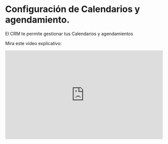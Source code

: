 # Configuración de Calendarios y agendamiento.

El CRM te permite gestionar tus Calendarios y agendamientos

Mira este video explicativo:

<div style="position: relative; padding-bottom: 56.25%; height: 0;"><iframe src="https://www.loom.com/embed/e505924efd7d48259cb66bdf5d72c542?sid=51c44264-a102-4162-ab9a-5037d301b0d6" frameborder="0" webkitallowfullscreen mozallowfullscreen allowfullscreen style="position: absolute; top: 0; left: 0; width: 100%; height: 100%;"></iframe></div>
